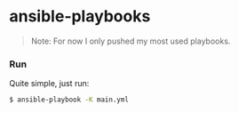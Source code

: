 # ansible-playbooks

> Note: For now I only pushed my most used playbooks.

### Run

Quite simple, just run:

``` bash
$ ansible-playbook -K main.yml
```

